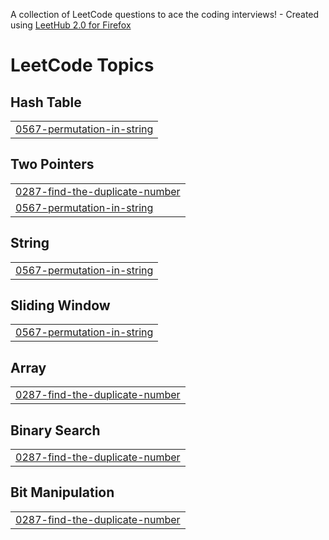 A collection of LeetCode questions to ace the coding interviews! - Created using [LeetHub 2.0 for Firefox](https://github.com/maitreya2954/LeetHub-2.0-Firefox)
<!---LeetCode Topics Start-->
# LeetCode Topics
## Hash Table
|  |
| ------- |
| [0567-permutation-in-string](https://github.com/Swoyamjeetcodes/DSA/tree/master/0567-permutation-in-string) |
## Two Pointers
|  |
| ------- |
| [0287-find-the-duplicate-number](https://github.com/Swoyamjeetcodes/DSA/tree/master/0287-find-the-duplicate-number) |
| [0567-permutation-in-string](https://github.com/Swoyamjeetcodes/DSA/tree/master/0567-permutation-in-string) |
## String
|  |
| ------- |
| [0567-permutation-in-string](https://github.com/Swoyamjeetcodes/DSA/tree/master/0567-permutation-in-string) |
## Sliding Window
|  |
| ------- |
| [0567-permutation-in-string](https://github.com/Swoyamjeetcodes/DSA/tree/master/0567-permutation-in-string) |
## Array
|  |
| ------- |
| [0287-find-the-duplicate-number](https://github.com/Swoyamjeetcodes/DSA/tree/master/0287-find-the-duplicate-number) |
## Binary Search
|  |
| ------- |
| [0287-find-the-duplicate-number](https://github.com/Swoyamjeetcodes/DSA/tree/master/0287-find-the-duplicate-number) |
## Bit Manipulation
|  |
| ------- |
| [0287-find-the-duplicate-number](https://github.com/Swoyamjeetcodes/DSA/tree/master/0287-find-the-duplicate-number) |
<!---LeetCode Topics End-->